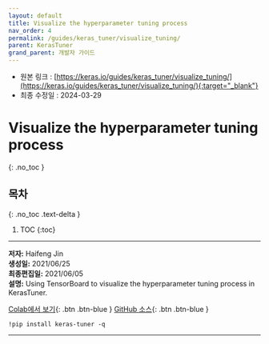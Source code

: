```yaml
---
layout: default
title: Visualize the hyperparameter tuning process
nav_order: 4
permalink: /guides/keras_tuner/visualize_tuning/
parent: KerasTuner
grand_parent: 개발자 가이드
---
```


* 원본 링크 : [https://keras.io/guides/keras_tuner/visualize_tuning/](https://keras.io/guides/keras_tuner/visualize_tuning/){:target="_blank"}
* 최종 수정일 : 2024-03-29

# Visualize the hyperparameter tuning process
{: .no_toc }

## 목차
{: .no_toc .text-delta }

1. TOC
{:toc}

---

**저자:** Haifeng Jin  
**생성일:** 2021/06/25  
**최종편집일:** 2021/06/05  
**설명:** Using TensorBoard to visualize the hyperparameter tuning process in KerasTuner.

[Colab에서 보기](https://colab.research.google.com/github/keras-team/keras-io/blob/master/guides/ipynb/keras_tuner/visualize_tuning.ipynb){: .btn .btn-blue }
[GitHub 소스](https://github.com/keras-team/keras-io/blob/master/guides/keras_tuner/visualize_tuning.py){: .btn .btn-blue }

```shell
!pip install keras-tuner -q
```

----